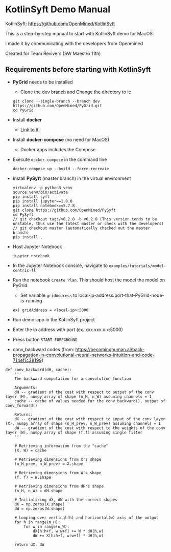 # KotlinSyft Demo Manual
KotlinSyft: https://github.com/OpenMined/KotlinSyft

This is a step-by-step manual to start with KotlinSyft demo for MacOS.

I made it by communicating with the developers from Openmined

Created for Team Revivers (SW Maestro 11th)

## Requirements before starting with KotlinSyft
- **PyGrid** needs to be installed
  - Clone the dev branch and Change the directory to it:
  ```
  git clone --single-branch --branch dev https://github.com/OpenMined/PyGrid.git
  cd PyGrid
  ```

- Install **docker**
  - [Link to it](https://docs.docker.com/get-docker/)
- Install **docker-compose** (no need for MacOS)
  - Docker apps includes the Compose

- Execute ```docker-compose``` in the command line
  ```
  docker-compose up --build --force-recreate
  ```

- Install **PySyft** (master branch) in the virtual environment
  ```
  virtualenv -p python3 venv
  source venv/bin/activate
  pip install syft
  pip install jupyter==1.0.0
  pip install notebook==5.7.8
  git clone https://github.com/OpenMined/PySyft
  cd PySyft
  // git checkout tags/v0.2.8 -b v0.2.8 (This version tends to be unstable, thus use the latest master or check with the developers)
  // git checkout master (automatically checked out the master branch)
  pip install .
  ```

- Host Jupyter Notebook
  ```
  jupyter notebook
  ```
- In the Jupyter Notebook console, navigate to ```examples/tutorials/model-centric-fl```
- Run the notebook ```Create Plan```. This should host the model the model on PyGrid.
  - Set variable ```gridAddress``` to local-ip-address:port-that-PyGrid-node-is-running
  ```
  ex) gridAddress = <local-ip>:5000
  ```
- Run demo-app in the KotlinSyft project
- Enter the ip address with port (ex. xxx.xxx.x.x:5000)
- Press button ```START FOREGROUND```

- conv_backward codes (from: https://becominghuman.ai/back-propagation-in-convolutional-neural-networks-intuition-and-code-714ef1c38199)
```
def conv_backward(dH, cache):
    '''
    The backward computation for a convolution function
    
    Arguments:
    dH -- gradient of the cost with respect to output of the conv layer (H), numpy array of shape (n_H, n_W) assuming channels = 1
    cache -- cache of values needed for the conv_backward(), output of conv_forward()
    
    Returns:
    dX -- gradient of the cost with respect to input of the conv layer (X), numpy array of shape (n_H_prev, n_W_prev) assuming channels = 1
    dW -- gradient of the cost with respect to the weights of the conv layer (W), numpy array of shape (f,f) assuming single filter
    '''
    
    # Retrieving information from the "cache"
    (X, W) = cache
    
    # Retrieving dimensions from X's shape
    (n_H_prev, n_W_prev) = X.shape
    
    # Retrieving dimensions from W's shape
    (f, f) = W.shape
    
    # Retrieving dimensions from dH's shape
    (n_H, n_W) = dH.shape
    
    # Initializing dX, dW with the correct shapes
    dX = np.zeros(X.shape)
    dW = np.zeros(W.shape)
    
    # Looping over vertical(h) and horizontal(w) axis of the output
    for h in range(n_H):
        for w in range(n_W):
            dX[h:h+f, w:w+f] += W * dH(h,w)
            dW += X[h:h+f, w:w+f] * dH(h,w)
    
    return dX, dW
```
